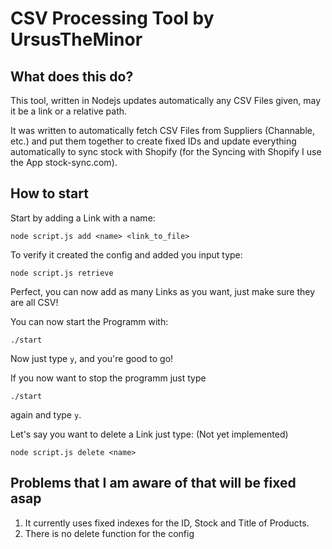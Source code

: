 # CSV Processing Tool by UrsusTheMinor



## What does this do?

This tool, written in Nodejs updates automatically any CSV Files given, may it be a link or a relative path.

It was written to automatically fetch CSV Files from Suppliers (Channable, etc.) and put them together to create fixed IDs and
update everything automatically to sync stock with Shopify (for the Syncing with Shopify I use the App stock-sync.com).

## How to start

Start by adding a Link with a name:

```
node script.js add <name> <link_to_file>
```

To verify it created the config and added you input type:
```
node script.js retrieve
```

Perfect, you can now add as many Links as you want, just make sure they are all CSV!

You can now start the Programm with:

```
./start
```

Now just type `y`, and you're good to go!


If you now want to stop the programm just type
```
./start
```
again and type `y`.


Let's say you want to delete a Link just type: (Not yet implemented)

```
node script.js delete <name>
```


## Problems that I am aware of that will be fixed asap

1. It currently uses fixed indexes for the ID, Stock and Title of Products.
2. There is no delete function for the config
